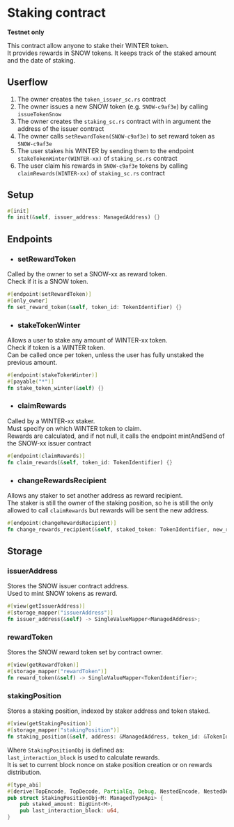 # Staking contract
**Testnet only**  

This contract allow anyone to stake their WINTER token.  
It provides rewards in SNOW tokens. 
It keeps track of the staked amount and the date of staking.

## Userflow
1. The owner creates the `token_issuer_sc.rs` contract
2. The owner issues a new SNOW token (e.g. `SNOW-c9af3e`) by calling `issueTokenSnow`
3. The owner creates the `staking_sc.rs` contract with in argument the address of the issuer contract
4. The owner calls `setRewardToken(SNOW-c9af3e)` to set reward token as `SNOW-c9af3e`
5. The user stakes his WINTER by sending them to the endpoint `stakeTokenWinter(WINTER-xx)` of `staking_sc.rs` contract
6. The user claim his rewards in `SNOW-c9af3e` tokens by calling `claimRewards(WINTER-xx)` of `staking_sc.rs` contract

## Setup

```Rust
#[init]
fn init(&self, issuer_address: ManagedAddress) {}
```

## Endpoints
- ### setRewardToken  
Called by the owner to set a SNOW-xx as reward token.  
Check if it is a SNOW token.
```Rust
#[endpoint(setRewardToken)]
#[only_owner]
fn set_reward_token(&self, token_id: TokenIdentifier) {}
```
- ### stakeTokenWinter
Allows a user to stake any amount of WINTER-xx token.  
Check if token is a WINTER token.  
Can be called once per token, unless the user has fully unstaked the previous amount.
```Rust
#[endpoint(stakeTokenWinter)]
#[payable("*")]
fn stake_token_winter(&self) {}
```
- ### claimRewards
Called by a WINTER-xx staker.   
Must specify on which WINTER token to claim.  
Rewards are calculated, and if not null, it calls the endpoint mintAndSend of the SNOW-xx issuer contract 
```Rust
#[endpoint(claimRewards)]
fn claim_rewards(&self, token_id: TokenIdentifier) {}
```
- ### changeRewardsRecipient
Allows any staker to set another address as reward recipient.   
The staker is still the owner of the staking position, so he is still the only allowed to call `claimRewards` but rewards will be sent the new address.
```Rust
#[endpoint(changeRewardsRecipient)]
fn change_rewards_recipient(&self, staked_token: TokenIdentifier, new_recipient: ManagedAddress) {}
```
## Storage

### issuerAddress
Stores the SNOW issuer contract address.  
Used to mint SNOW tokens as reward.
```Rust
#[view(getIssuerAddress)]
#[storage_mapper("issuerAddress")]
fn issuer_address(&self) -> SingleValueMapper<ManagedAddress>;
```

### rewardToken
Stores the SNOW reward token set by contract owner.
```Rust
#[view(getRewardToken)]
#[storage_mapper("rewardToken")]
fn reward_token(&self) -> SingleValueMapper<TokenIdentifier>;
```

### stakingPosition
Stores a staking position, indexed by staker address and token staked.
```Rust
#[view(getStakingPosition)]
#[storage_mapper("stakingPosition")]
fn staking_position(&self, address: &ManagedAddress, token_id: &TokenIdentifier) -> SingleValueMapper<StakingPositionObj<Self::Api>>;
``` 
Where `StakingPositionObj` is defined as:  
`last_interaction_block` is used to calculate rewards.   
It is set to current block nonce on stake position creation or on rewards distribution.
```Rust
#[type_abi]
#[derive(TopEncode, TopDecode, PartialEq, Debug, NestedEncode, NestedDecode)]
pub struct StakingPositionObj<M: ManagedTypeApi> {
	pub staked_amount: BigUint<M>,
    pub last_interaction_block: u64,
}
```
    

    
